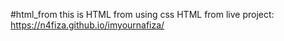 #html_from
this is HTML from using css
HTML from live project: https://n4fiza.github.io/imyournafiza/
